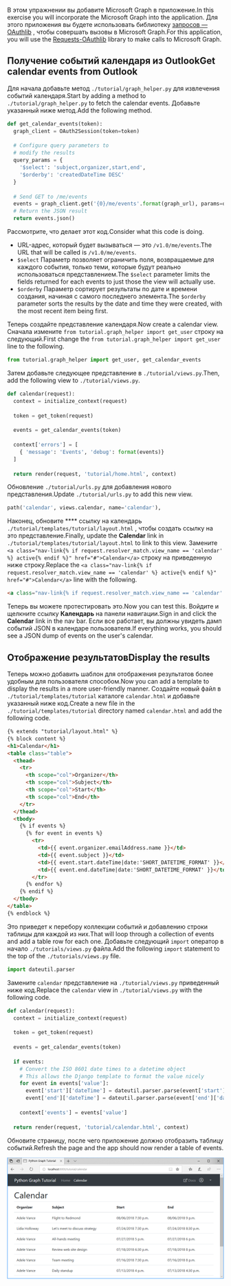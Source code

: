 <!-- markdownlint-disable MD002 MD041 -->

<span data-ttu-id="af2fe-101">В этом упражнении вы добавите Microsoft Graph в приложение.</span><span class="sxs-lookup"><span data-stu-id="af2fe-101">In this exercise you will incorporate the Microsoft Graph into the application.</span></span> <span data-ttu-id="af2fe-102">Для этого приложения вы будете использовать библиотеку [запросов — OAuthlib](https://requests-oauthlib.readthedocs.io/en/latest/) , чтобы совершать вызовы в Microsoft Graph.</span><span class="sxs-lookup"><span data-stu-id="af2fe-102">For this application, you will use the [Requests-OAuthlib](https://requests-oauthlib.readthedocs.io/en/latest/) library to make calls to Microsoft Graph.</span></span>

## <a name="get-calendar-events-from-outlook"></a><span data-ttu-id="af2fe-103">Получение событий календаря из Outlook</span><span class="sxs-lookup"><span data-stu-id="af2fe-103">Get calendar events from Outlook</span></span>

<span data-ttu-id="af2fe-104">Для начала добавьте метод `./tutorial/graph_helper.py` для извлечения событий календаря.</span><span class="sxs-lookup"><span data-stu-id="af2fe-104">Start by adding a method to `./tutorial/graph_helper.py` to fetch the calendar events.</span></span> <span data-ttu-id="af2fe-105">Добавьте указанный ниже метод.</span><span class="sxs-lookup"><span data-stu-id="af2fe-105">Add the following method.</span></span>

```python
def get_calendar_events(token):
  graph_client = OAuth2Session(token=token)

  # Configure query parameters to
  # modify the results
  query_params = {
    '$select': 'subject,organizer,start,end',
    '$orderby': 'createdDateTime DESC'
  }

  # Send GET to /me/events
  events = graph_client.get('{0}/me/events'.format(graph_url), params=query_params)
  # Return the JSON result
  return events.json()
```

<span data-ttu-id="af2fe-106">Рассмотрите, что делает этот код.</span><span class="sxs-lookup"><span data-stu-id="af2fe-106">Consider what this code is doing.</span></span>

- <span data-ttu-id="af2fe-107">URL-адрес, который будет вызываться — это `/v1.0/me/events`.</span><span class="sxs-lookup"><span data-stu-id="af2fe-107">The URL that will be called is `/v1.0/me/events`.</span></span>
- <span data-ttu-id="af2fe-108">`$select` Параметр позволяет ограничить поля, возвращаемые для каждого события, только теми, которые будут реально использоваться представлением.</span><span class="sxs-lookup"><span data-stu-id="af2fe-108">The `$select` parameter limits the fields returned for each events to just those the view will actually use.</span></span>
- <span data-ttu-id="af2fe-109">`$orderby` Параметр сортирует результаты по дате и времени создания, начиная с самого последнего элемента.</span><span class="sxs-lookup"><span data-stu-id="af2fe-109">The `$orderby` parameter sorts the results by the date and time they were created, with the most recent item being first.</span></span>

<span data-ttu-id="af2fe-110">Теперь создайте представление календаря.</span><span class="sxs-lookup"><span data-stu-id="af2fe-110">Now create a calendar view.</span></span> <span data-ttu-id="af2fe-111">Сначала измените `from tutorial.graph_helper import get_user` строку на следующий.</span><span class="sxs-lookup"><span data-stu-id="af2fe-111">First change the `from tutorial.graph_helper import get_user` line to the following.</span></span>

```python
from tutorial.graph_helper import get_user, get_calendar_events
```

<span data-ttu-id="af2fe-112">Затем добавьте следующее представление в `./tutorial/views.py`.</span><span class="sxs-lookup"><span data-stu-id="af2fe-112">Then, add the following view to `./tutorial/views.py`.</span></span>

```python
def calendar(request):
  context = initialize_context(request)

  token = get_token(request)

  events = get_calendar_events(token)

  context['errors'] = [
    { 'message': 'Events', 'debug': format(events)}
  ]

  return render(request, 'tutorial/home.html', context)
```

<span data-ttu-id="af2fe-113">Обновление `./tutorial/urls.py` для добавления нового представления.</span><span class="sxs-lookup"><span data-stu-id="af2fe-113">Update `./tutorial/urls.py` to add this new view.</span></span>

```python
path('calendar', views.calendar, name='calendar'),
```

<span data-ttu-id="af2fe-114">Наконец, обновите \*\*\*\* ссылку на календарь `./tutorial/templates/tutorial/layout.html` , чтобы создать ссылку на это представление.</span><span class="sxs-lookup"><span data-stu-id="af2fe-114">Finally, update  the **Calendar** link in `./tutorial/templates/tutorial/layout.html` to link to this view.</span></span> <span data-ttu-id="af2fe-115">Замените `<a class="nav-link{% if request.resolver_match.view_name == 'calendar' %} active{% endif %}" href="#">Calendar</a>` строку на приведенную ниже строку.</span><span class="sxs-lookup"><span data-stu-id="af2fe-115">Replace the `<a class="nav-link{% if request.resolver_match.view_name == 'calendar' %} active{% endif %}" href="#">Calendar</a>` line with the following.</span></span>

```html
<a class="nav-link{% if request.resolver_match.view_name == 'calendar' %} active{% endif %}" href="{% url 'calendar' %}">Calendar</a>
```

<span data-ttu-id="af2fe-116">Теперь вы можете протестировать это.</span><span class="sxs-lookup"><span data-stu-id="af2fe-116">Now you can test this.</span></span> <span data-ttu-id="af2fe-117">Войдите и щелкните ссылку **Календарь** на панели навигации.</span><span class="sxs-lookup"><span data-stu-id="af2fe-117">Sign in and click the **Calendar** link in the nav bar.</span></span> <span data-ttu-id="af2fe-118">Если все работает, вы должны увидеть дамп событий JSON в календаре пользователя.</span><span class="sxs-lookup"><span data-stu-id="af2fe-118">If everything works, you should see a JSON dump of events on the user's calendar.</span></span>

## <a name="display-the-results"></a><span data-ttu-id="af2fe-119">Отображение результатов</span><span class="sxs-lookup"><span data-stu-id="af2fe-119">Display the results</span></span>

<span data-ttu-id="af2fe-120">Теперь можно добавить шаблон для отображения результатов более удобным для пользователя способом.</span><span class="sxs-lookup"><span data-stu-id="af2fe-120">Now you can add a template to display the results in a more user-friendly manner.</span></span> <span data-ttu-id="af2fe-121">Создайте новый файл в `./tutorial/templates/tutorial` каталоге `calendar.html` и добавьте указанный ниже код.</span><span class="sxs-lookup"><span data-stu-id="af2fe-121">Create a new file in the `./tutorial/templates/tutorial` directory named `calendar.html` and add the following code.</span></span>

```html
{% extends "tutorial/layout.html" %}
{% block content %}
<h1>Calendar</h1>
<table class="table">
  <thead>
    <tr>
      <th scope="col">Organizer</th>
      <th scope="col">Subject</th>
      <th scope="col">Start</th>
      <th scope="col">End</th>
    </tr>
  </thead>
  <tbody>
    {% if events %}
      {% for event in events %}
        <tr>
          <td>{{ event.organizer.emailAddress.name }}</td>
          <td>{{ event.subject }}</td>
          <td>{{ event.start.dateTime|date:'SHORT_DATETIME_FORMAT' }}</td>
          <td>{{ event.end.dateTime|date:'SHORT_DATETIME_FORMAT' }}</td>
        </tr>
      {% endfor %}
    {% endif %}
  </tbody>
</table>
{% endblock %}
```

<span data-ttu-id="af2fe-122">Это приведет к перебору коллекции событий и добавлению строки таблицы для каждой из них.</span><span class="sxs-lookup"><span data-stu-id="af2fe-122">That will loop through a collection of events and add a table row for each one.</span></span> <span data-ttu-id="af2fe-123">Добавьте следующий `import` оператор в начало `./tutorials/views.py` файла.</span><span class="sxs-lookup"><span data-stu-id="af2fe-123">Add the following `import` statement to the top of the `./tutorials/views.py` file.</span></span>

```python
import dateutil.parser
```

<span data-ttu-id="af2fe-124">Замените `calendar` представление на `./tutorial/views.py` приведенный ниже код.</span><span class="sxs-lookup"><span data-stu-id="af2fe-124">Replace the `calendar` view in `./tutorial/views.py` with the following code.</span></span>

```python
def calendar(request):
  context = initialize_context(request)

  token = get_token(request)

  events = get_calendar_events(token)

  if events:
    # Convert the ISO 8601 date times to a datetime object
    # This allows the Django template to format the value nicely
    for event in events['value']:
      event['start']['dateTime'] = dateutil.parser.parse(event['start']['dateTime'])
      event['end']['dateTime'] = dateutil.parser.parse(event['end']['dateTime'])

    context['events'] = events['value']

  return render(request, 'tutorial/calendar.html', context)
```

<span data-ttu-id="af2fe-125">Обновите страницу, после чего приложение должно отобразить таблицу событий.</span><span class="sxs-lookup"><span data-stu-id="af2fe-125">Refresh the page and the app should now render a table of events.</span></span>

![Снимок экрана С таблицей событий](./images/add-msgraph-01.png)